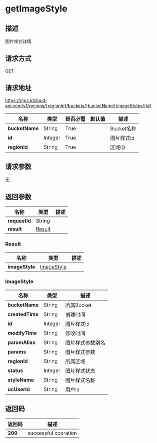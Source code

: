 # getImageStyle


## 描述
图片样式详情

## 请求方式
GET

## 请求地址
https://mps.jdcloud-api.com/v1/regions/{regionId}/buckets/{bucketName}/imageStyles/{id}

|名称|类型|是否必需|默认值|描述|
|---|---|---|---|---|
|**bucketName**|String|True||Bucket名称|
|**id**|Integer|True||图片样式id|
|**regionId**|String|True||区域ID|

## 请求参数
无


## 返回参数
|名称|类型|描述|
|---|---|---|
|**requestId**|String||
|**result**|[Result](##Result)||


### <a name="Result">Result</a>
|名称|类型|描述|
|---|---|---|
|**imageStyle**|[ImageStyle](##ImageStyle)||
### <a name="ImageStyle">ImageStyle</a>
|名称|类型|描述|
|---|---|---|
|**bucketName**|String|所属Bucket|
|**createdTime**|String|创建时间|
|**id**|Integer|图片样式id|
|**modifyTime**|String|修改时间|
|**paramAlias**|String|图片样式参数别名|
|**params**|String|图片样式参数|
|**regionId**|String|所属区域|
|**status**|Integer|图片样式状态|
|**styleName**|String|图片样式名称|
|**ucUserId**|String|用户id|

## 返回码
|返回码|描述|
|---|---|
|**200**|successful operation|
